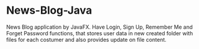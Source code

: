 # News-Blog-Java
News Blog application by JavaFX. Have Login, Sign Up, Remember Me and Forget Password functions, that stores user data in new created folder with files for each costumer and also provides update on file content.
